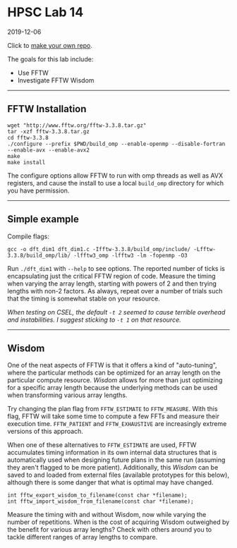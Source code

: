# HPSC Lab 14
2019-12-06

Click to [make your own repo](https://classroom.github.com/a/ybZp1i5C).

The goals for this lab include:
* Use FFTW
* Investigate FFTW Wisdom

-----

## FFTW Installation

```
wget "http://www.fftw.org/fftw-3.3.8.tar.gz"
tar -xzf fftw-3.3.8.tar.gz
cd fftw-3.3.8
./configure --prefix $PWD/build_omp --enable-openmp --disable-fortran --enable-avx --enable-avx2
make
make install
```

The configure options allow FFTW to run with omp threads as well as AVX registers, and cause the install to use a local `build_omp` directory for which you have permission.

-----

## Simple example

Compile flags:
```
gcc -o dft_dim1 dft_dim1.c -Ifftw-3.3.8/build_omp/include/ -Lfftw-3.3.8/build_omp/lib/ -lfftw3_omp -lfftw3 -lm -fopenmp -O3
```

Run `./dft_dim1` with `--help` to see options.  The reported number of ticks is encapsulating just the critical FFTW region of code.  Measure the timing when varying the array length, starting with powers of 2 and then trying lengths with non-2 factors.  As always, repeat over a number of trials such that the timing is somewhat stable on your resource.

*When testing on CSEL, the default `-t 2` seemed to cause terrible overhead and instabilities.  I suggest sticking to `-t 1` on that resource.*


-----

## Wisdom

One of the neat aspects of FFTW is that it offers a kind of "auto-tuning", where the particular methods can be optimized for an array length on the particular compute resource.  *Wisdom* allows for more than just optimizing for a specific array length because the underlying methods can be used when transforming various array lengths.

Try changing the plan flag from `FFTW_ESTIMATE` to `FFTW_MEASURE`.  With this flag, FFTW will take some time to compute a few FFTs and measure their execution time.  `FFTW_PATIENT` and `FFTW_EXHAUSTIVE` are increasingly extreme versions of this approach.

When one of these alternatives to `FFTW_ESTIMATE` are used, FFTW accumulates timing information in its own internal data structures that is automatically used when designing future plans in the same run (assuming they aren't flagged to be more patient).  Additionally, this *Wisdom* can be saved to and loaded from external files (available prototypes for this below), although there is some danger that what is optimal may have changed.
```
int fftw_export_wisdom_to_filename(const char *filename);
int fftw_import_wisdom_from_filename(const char *filename);
```

Measure the timing with and without Wisdom, now while varying the number of repetitions.  When is the cost of acquiring Wisdom outweighed by the benefit for various array lengths?  Check with others around you to tackle different ranges of array lengths to compare.